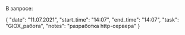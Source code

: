 В запросе:

{
    "date": "11.07.2021",
    "start_time": "14:07",
    "end_time": "14:07",
    "task": "GIOX_работа",
    "notes": "разработка http-сервера"
}
